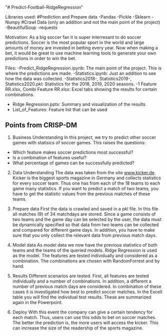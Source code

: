 "# Predict-Football-RidgeRegression" 

Libraries used:
#Prediction and Prepare data
-Pandas
-Pickle
-Sklearn 
-Numpy
#Crawl Data (only an addition and not the main point of the project)
-BeautifulSoup
-requests

Motivation:
As a big soccer fan it is super interresant to do soccer predictions. Soccer is the most popular sport in the world and large amounts of money are invested in betting every year. Now when making a bet, it would be great to use machine learning tools to generate your own predictions in order to win the bet.

Files: 
-Predict_RidgeRegression.ipynb: The main point of the project. This is where the predictions are made. 
-Statistics.ipynb: Just an addition to see how the data was collected. 
-Statistics2018-, Statistics2019-, Statistics2020.pkl: Statistics for the 2018, 2019, 2020 seasons.
-1 Feature RR.xlsx, Combi Feature RR.xlsx: Excel tabs showing the results for certain combinations.
- Ridge Regression.pptx: Summary and visualization of the results
- List_of_Features: Feature list that can be used

## Points from CRISP-DM

1.  Business Understanding
In this project, we try to predict other soccer games with statisics of soccer games.
This raises the questions:
- Which feature makes soccer predictions most successful?
- Is a combination of features useful?
- What percentage of games can be successfully predicted?

2. Data Understanding
The data was taken from the site www.kicker.de. Kicker is the biggest sports magazine in Germany and collects statistics for every soccer team. Thus one has from each of the 18 teams to each game many statistics.
If you want to predict a match of two teams, you have to get the statistic values from the previous matches of these teams. 

3. Prepare data 
First the data is crawled and saved in a pkl file. In this file all matches (9) of 34 matchdays are stored. 
Since a game consists of two teams and the game day can be selected by the user, the data must be dynamically specified so that data from two teams can be collected and compared for different game days. In addition, you have to make sure that you only collect the relevant data from previous match days.

4. Model data
As model data we now have the previous statistics of both teams and the teams of the queried models. Ridge Regression is used as the model. The features are tested individually and considered as a combination. The combinations are chosen with RandomForrest and by hand.

5. Results
Different scenarios are tested. First, all features are tested individually and a number of combinations. In addition, a different a number of previous match days are considered. In combination of these cases it is investigated how best to predict soccer matches. In the Excell table you will find the individual test results. These are summarized again in the Powerpoint. 

6. Deploy 
With this event the company can give a certain tendency for each match. Thus, users can use this odds to bet on soccer matches. The better the prediction is, the more users will access the kicker. This can increase the size of the readership of the sports magazine.
